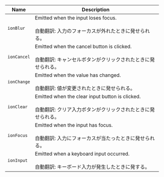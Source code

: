 | Name        | Description                                                                                                             |
| ----------- | ----------------------------------------------------------------------------------------------------------------------- |
| `ionBlur`   | Emitted when the input loses focus.<br /><br />自動翻訳: 入力のフォーカスが外れたときに発せられる。                     |
| `ionCancel` | Emitted when the cancel button is clicked.<br /><br />自動翻訳: キャンセルボタンがクリックされたときに発せられる。      |
| `ionChange` | Emitted when the value has changed.<br /><br />自動翻訳: 値が変更されたときに発せられる。                               |
| `ionClear`  | Emitted when the clear input button is clicked.<br /><br />自動翻訳: クリア入力ボタンがクリックされたときに発せられる。 |
| `ionFocus`  | Emitted when the input has focus.<br /><br />自動翻訳: 入力にフォーカスが当たったときに発せられる。                     |
| `ionInput`  | Emitted when a keyboard input occurred.<br /><br />自動翻訳: キーボード入力が発生したときに発する。                     |
